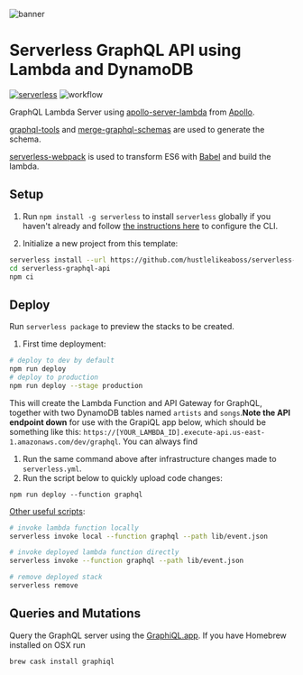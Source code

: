 ![banner](https://user-images.githubusercontent.com/4102106/28962905-7e5aa6d0-7907-11e7-8b0e-022c0cd73a42.png)

# Serverless GraphQL API using Lambda and DynamoDB

[![serverless](http://public.serverless.com/badges/v3.svg)](http://www.serverless.com)
![workflow](https://github.com/hustlelikeaboss/wali-api/workflows/Node.js%20CI/badge.svg?branch=master)

GraphQL Lambda Server using [apollo-server-lambda](https://github.com/apollographql/apollo-server/tree/master/packages/apollo-server-lambda) from [Apollo](http://dev.apollographql.com/).

[graphql-tools](https://github.com/apollographql/graphql-tools) and [merge-graphql-schemas](https://github.com/okgrow/merge-graphql-schemas) are used to generate the schema.

[serverless-webpack](https://github.com/elastic-coders/serverless-webpack) is used to transform ES6 with [Babel](https://babeljs.io/) and build the lambda.

## Setup

1. Run `npm install -g serverless` to install `serverless` globally if you haven't already and follow [the instructions here](https://serverless.com/framework/docs/providers/aws/cli-reference/config-credentials/) to configure the CLI.

2. Initialize a new project from this template:

```bash
serverless install --url https://github.com/hustlelikeaboss/serverless-graphql-api
cd serverless-graphql-api
npm ci
```

## Deploy

Run `serverless package` to preview the stacks to be created.

1. First time deployment:

```bash
# deploy to dev by default
npm run deploy
# deploy to production
npm run deploy --stage production
```

This will create the Lambda Function and API Gateway for GraphQL, together with two DynamoDB tables named `artists` and `songs`.**Note the API endpoint down** for use with the GrapiQL app below, which should be something like this: `https://[YOUR_LAMBDA_ID].execute-api.us-east-1.amazonaws.com/dev/graphql`. You can always find

1. Run the same command above after infrastructure changes made to `serverless.yml`.
2. Run the script below to quickly upload code changes:

```
npm run deploy --function graphql
```

[Other useful scripts](https://serverless.com/framework/docs/providers/aws/):

```bash
# invoke lambda function locally
serverless invoke local --function graphql --path lib/event.json

# invoke deployed lambda function directly
serverless invoke --function graphql --path lib/event.json

# remove deployed stack
serverless remove
```

## Queries and Mutations

Query the GraphQL server using the [GraphiQL.app](https://github.com/skevy/graphiql-app). If you have Homebrew installed on OSX run

```
brew cask install graphiql
```
